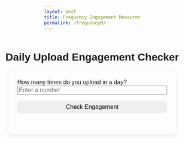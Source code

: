 ```yaml
---
layout: post
title: Frequency Engagement Measurer
permalink: /frequencyM/
---
```

<html lang="en">
<head>
  <meta charset="UTF-8" />
  <meta name="viewport" content="width=device-width, initial-scale=1.0" />
  <title>Daily Upload Engagement Checker</title>
  <style>
    body{
      font-family:Arial, sans-serif;
      display:flex;
      flex-direction:column;
      align-items:center;
      padding:2rem;
    }
    .card{
      max-width:400px;
      width:100%;
      padding:1.5rem;
      border-radius:12px;
      box-shadow:0 2px 8px rgba(0,0,0,.1);
    }
    label,input,button,p{
      width:100%;
      margin-bottom:1rem;
      font-size:1rem;
    }
    button{
      padding:.5rem 1rem;
      border:none;
      border-radius:8px;
      cursor:pointer;
    }
    /* -------- NEW: make feedback stand out -------- */
    #result{
      color:#0074d9;   /* change this hex code to any color you prefer */
      font-weight:600; /* semi‑bold */
    }
  </style>
</head>
<body>
  <h1>Daily Upload Engagement Checker</h1>
  <div class="card">
    <label for="postsPerDay">How many times do you upload in a day?</label>
    <input type="number" id="postsPerDay" min="0" placeholder="Enter a number" />
    <button id="checkBtn" type="button">Check Engagement</button>
    <p id="result"></p>
  </div>
  <script>
    /* ---------- core logic ---------- */
    function engagementFeedback(n){
      if(n<=0) return "No engagement — try posting something!";
      if(n<=3) return "Good: consistent posting frequency.";
      if(n<=8) return "Great: you’re maximizing engagement potential.";
      return "Careful: you may overwhelm followers; consider trimming back.";
    }
    /* ---------- event wiring ---------- */
    document.addEventListener("DOMContentLoaded",()=>{
      document.getElementById("checkBtn").addEventListener("click",()=>{
        const val = parseInt(document.getElementById("postsPerDay").value,10);
        document.getElementById("result").textContent =
          isNaN(val) ? "Please enter a whole number."
                     : engagementFeedback(val);
      });
    });
  </script>
</body>
</html>








